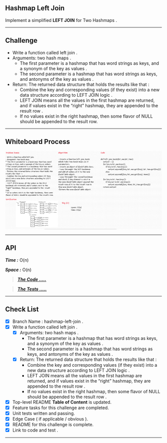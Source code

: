 ## Hashmap Left Join

Implement a simplified **LEFT JOIN** for Two Hashmaps .

---
## Challenge

- Write a function called left join .
- Arguments: two hash maps .
    - The first parameter is a hashmap that has word strings as keys, and a synonym of the key as values .
    - The second parameter is a hashmap that has word strings as keys, and antonyms of the key as values .
- Return: The returned data structure that holds the results like that :
    - Combine the key and corresponding values (if they exist) into a new data structure according to LEFT JOIN logic .
    - LEFT JOIN means all the values in the first hashmap are returned, and if values exist in the “right” hashmap, they are appended to the result row .
    - If no values exist in the right hashmap, then some flavor of NULL should be appended to the result row.
---
## Whiteboard Process

![Hashmap Left Join](./assest/chellange33.png)

---
## API

***Time :*** O(n)

***Space :*** O(n)


> ***[The Code .....](/python/code_challenges/hash_table/hash_table/hash.py)***

> ***[The Tests .....](/python/code_challenges/hash_table/tests/test_hash_table.py)***
---
## Check List

- [x] Branch Name : hashmap-left-join .
- [x] Write a function called left join .
    - [x] Arguments: two hash maps .
      - The first parameter is a hashmap that has word strings as keys, and a synonym of the key as values .
      - The second parameter is a hashmap that has word strings as keys, and antonyms of the key as values .
    - [x] Return: The returned data structure that holds the results like that :
      - Combine the key and corresponding values (if they exist) into a new data structure according to LEFT JOIN logic .
      - LEFT JOIN means all the values in the first hashmap are returned, and if values exist in the “right” hashmap, they are appended to the result row .
      - If no values exist in the right hashmap, then some flavor of NULL should be appended to the result row .
- [x] Top-level README **Table of Content** is updated.
- [x] Feature tasks for this challenge are completed.
- [x] Unit tests written and passing.
- [x] Edge Case ( if applicable / obvious ).
- [x] README for this challenge is complete.
- [x] Link to code and test .

---
